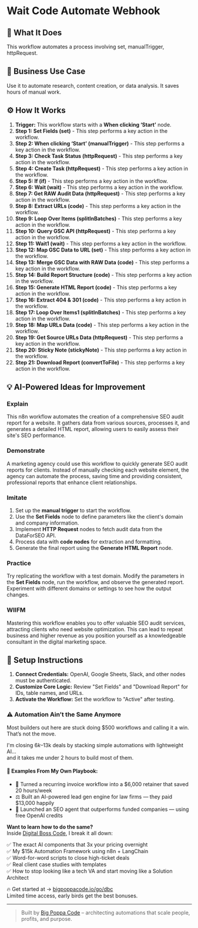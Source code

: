 # Wait Code Automate Webhook

## 🚀 What It Does
This workflow automates a process involving set, manualTrigger, httpRequest.

## 💼 Business Use Case
Use it to automate research, content creation, or data analysis. It saves hours of manual work.

## ⚙️ How It Works
1.  **Trigger:** This workflow starts with a **When clicking ‘Start’** node.
2. **Step 1: Set Fields (set)** - This step performs a key action in the workflow.
3. **Step 2: When clicking ‘Start’ (manualTrigger)** - This step performs a key action in the workflow.
4. **Step 3: Check Task Status (httpRequest)** - This step performs a key action in the workflow.
5. **Step 4: Create Task (httpRequest)** - This step performs a key action in the workflow.
6. **Step 5: If (if)** - This step performs a key action in the workflow.
7. **Step 6: Wait (wait)** - This step performs a key action in the workflow.
8. **Step 7: Get RAW Audit Data (httpRequest)** - This step performs a key action in the workflow.
9. **Step 8: Extract URLs (code)** - This step performs a key action in the workflow.
10. **Step 9: Loop Over Items (splitInBatches)** - This step performs a key action in the workflow.
11. **Step 10: Query GSC API (httpRequest)** - This step performs a key action in the workflow.
12. **Step 11: Wait1 (wait)** - This step performs a key action in the workflow.
13. **Step 12: Map GSC Data to URL (set)** - This step performs a key action in the workflow.
14. **Step 13: Merge GSC Data with RAW Data (code)** - This step performs a key action in the workflow.
15. **Step 14: Build Report Structure (code)** - This step performs a key action in the workflow.
16. **Step 15: Generate HTML Report (code)** - This step performs a key action in the workflow.
17. **Step 16: Extract 404 & 301 (code)** - This step performs a key action in the workflow.
18. **Step 17: Loop Over Items1 (splitInBatches)** - This step performs a key action in the workflow.
19. **Step 18: Map URLs Data (code)** - This step performs a key action in the workflow.
20. **Step 19: Get Source URLs Data (httpRequest)** - This step performs a key action in the workflow.
21. **Step 20: Sticky Note (stickyNote)** - This step performs a key action in the workflow.
22. **Step 21: Download Report (convertToFile)** - This step performs a key action in the workflow.

## 💡 AI-Powered Ideas for Improvement
### Explain
This n8n workflow automates the creation of a comprehensive SEO audit report for a website. It gathers data from various sources, processes it, and generates a detailed HTML report, allowing users to easily assess their site's SEO performance.

### Demonstrate
A marketing agency could use this workflow to quickly generate SEO audit reports for clients. Instead of manually checking each website element, the agency can automate the process, saving time and providing consistent, professional reports that enhance client relationships.

### Imitate
1. Set up the **manual trigger** to start the workflow.
2. Use the **Set Fields** node to define parameters like the client's domain and company information.
3. Implement **HTTP Request** nodes to fetch audit data from the DataForSEO API.
4. Process data with **code nodes** for extraction and formatting.
5. Generate the final report using the **Generate HTML Report** node.

### Practice
Try replicating the workflow with a test domain. Modify the parameters in the **Set Fields** node, run the workflow, and observe the generated report. Experiment with different domains or settings to see how the output changes.

### WIIFM
Mastering this workflow enables you to offer valuable SEO audit services, attracting clients who need website optimization. This can lead to repeat business and higher revenue as you position yourself as a knowledgeable consultant in the digital marketing space.

## 🔧 Setup Instructions
1. **Connect Credentials:** OpenAI, Google Sheets, Slack, and other nodes must be authenticated.
2. **Customize Core Logic:** Review "Set Fields" and "Download Report" for IDs, table names, and URLs.
3. **Activate the Workflow:** Set the workflow to "Active" after testing.

### ⚠️ Automation Ain’t the Same Anymore

Most builders out here are stuck doing $500 workflows and calling it a win.  
That’s not the move.  

I'm closing $6k–$13k deals by stacking simple automations with lightweight AI...  
and it takes me under 2 hours to build most of them.

#### 🧠 Examples From My Own Playbook:
- 🔁 Turned a recurring invoice workflow into a $6,000 retainer that saved 20 hours/week  
- ⚖️ Built an AI-powered lead gen engine for law firms — they paid $13,000 happily  
- 🚀 Launched an SEO agent that outperforms funded companies — using free OpenAI credits  

**Want to learn how to do the same?**  
Inside [Digital Boss Code](https://bigpoppacode.io/go/dbc), I break it all down:

✅ The exact AI components that 3x your pricing overnight  
✅ My $15k Automation Framework using n8n + LangChain  
✅ Word-for-word scripts to close high-ticket deals  
✅ Real client case studies with templates  
✅ How to stop looking like a tech VA and start moving like a Solution Architect  

🔥 Get started at → [bigpoppacode.io/go/dbc](https://bigpoppacode.io/go/dbc)  
Limited time access, early birds get the best bonuses.

---
> Built by [Big Poppa Code](https://bigpoppacode.io) – architecting automations that scale people, profits, and purpose.
